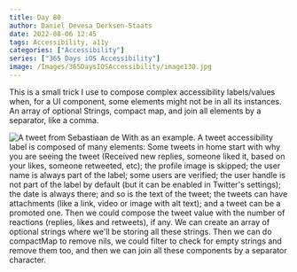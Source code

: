 ```yaml
---
title: Day 80
author: Daniel Devesa Derksen-Staats
date: 2022-08-06 12:45
tags: Accessibility, a11y
categories: ["Accessibility"]
series: ["365 Days iOS Accessibility"]
image: /Images/365DaysIOSAccessibility/image130.jpg
---
```


This is a small trick I use to compose complex accessibility labels/values when, for a UI component, some elements might not be in all its instances. An array of optional Strings, compact map, and join all elements by a separator, like a comma.

![A tweet from Sebastiaan de With as an example. A tweet accessibility label is composed of many elements: Some tweets in home start with why you are seeing the tweet (Received new replies, someone liked it, based on your likes, someone retweeted, etc); the profile image is skipped; the user name is always part of the label; some users are verified; the user handle is not part of the label by default (but it can be enabled in Twitter's settings); the date is always there; and so is the text of the tweet; the tweets can have attachments (like a link, video or image with alt text); and a tweet can be a promoted one. Then we could compose the tweet value with the number of reactions (replies, likes and retweets), if any. We can create an array of optional strings where we'll be storing all these strings. Then we can do compactMap to remove nils, we could filter to check for empty strings and remove them too, and then we can join all these components by a separator character.](/Images/365DaysIOSAccessibility/image130.jpg)